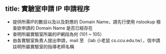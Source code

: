 title: 實驗室申請 IP 申請程序
---
+ 提供所需IP的數目以及以及對應的 Domain Name，請先行使用 nslookup 檢查欲申請的 Domain Name 是否已經存在
+ 查明所屬實驗室所屬的IP網段為何 (101 ~ 105）
+ 由各實驗室負責人提出申請，mail 至 （lab 小老鼠 cs.ccu.edu.tw），信中請註明所屬實驗室的指導老師名稱
